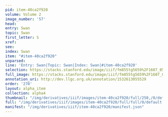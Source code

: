 ```yaml
---
pid: item-40ca2f920
volume: Volume 2
image_number: '57'
head: 
entry: Swan
topic: Swan
first_letter: S
xref: 
see: 
index: Swan
item: "#item-40ca2f920"
unparsed: 
line: 'Entry: Swan|Topic: Swan|Index: Swan|#item-40ca2f920'
selection: https://stacks.stanford.edu/image/iiif/fm855tg5659%2F1607_0524/348,1413,3050,198/full/0/default.jpg
full_image: https://stacks.stanford.edu/image/iiif/fm855tg5659%2F1607_0524/full/full/0/default.jpg
annotation_uri: http://dev.llgc.org.uk/annotation/1532613055529
order: '270'
layout: alpha_item
collection: alpha4
thumbnail: "/img/derivatives/iiif/images/item-40ca2f920/full/250,/0/default.jpg"
full: "/img/derivatives/iiif/images/item-40ca2f920/full/full/0/default.jpg"
manifest: "/img/derivatives/iiif/item-40ca2f920/manifest.json"
---
```

